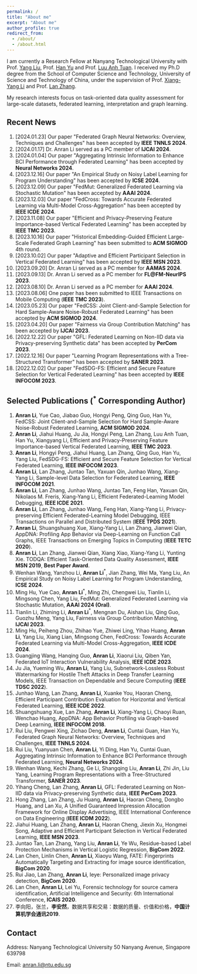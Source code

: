 ```yaml
---
permalink: /
title: "About me"
excerpt: "About me"
author_profile: true
redirect_from: 
  - /about/
  - /about.html
---
```

I am currently a Research Fellow at Nanyang Technological University with Prof. [Yang Liu](https://personal.ntu.edu.sg/yangliu/), Prof. [Han Yu](https://personal.ntu.edu.sg/han.yu/) and Prof. [Luu Anh Tuan](https://tuanluu.github.io/). I received my Ph.D degree from the School of Computer Science and Technology, University of Science and Technology of China, under the supervision of Prof. [Xiang-Yang Li](http://staff.ustc.edu.cn/~xiangyangli/index.html) and Prof. [Lan Zhang](http://cs.ustc.edu.cn/2020/0706/c23235a460088/page.htm). 

My research interests focus on task-oriented data quality assessment for large-scale datasets, federated learning, interpretation and graph learning. 


Recent News
------
1. [2024.01.23] Our paper "Federated Graph Neural Networks: Overview, Techniques and Challenges" has been accepted by **IEEE TNNLS 2024**.
2. [2024.01.17] Dr. Anran Li served as a PC member of **IJCAI 2024**.
3. [2024.01.04] Our paper "Aggregating Intrinsic Information to Enhance BCI Performance through Federated Learning" has been accepted by **Neural Networks 2024**. 
4. [2023.12.16] Our paper "An Empirical Study on Noisy Label Learning for Program Understanding" has been accepted by **ICSE 2024**.
5. [2023.12.09] Our paper "FedMut: Generalized Federated Learning via Stochastic Mutation" has been accepted by **AAAI 2024**. 
6. [2023.12.03] Our paper "FedCross: Towards Accurate Federated Learning via Multi-Model Cross-Aggregation" has been accepted by **IEEE ICDE 2024**.
7. [2023.11.08] Our paper "Efficient and Privacy-Preserving Feature Importance-based Vertical Federated Learning" has been accepted by **IEEE TMC 2023**. 
8. [2023.10.16] Our paper "Historical Embedding-Guided Efficient Large-Scale Federated Graph Learning" has been submitted to **ACM SIGMOD** 4th round.
9. [2023.10.02] Our paper "Adaptive and Efficient Participant Selection in Vertical Federated Learning" has been accepted by **IEEE MSN 2023**.
10. [2023.09.20] Dr. Anran Li served as a PC member for **AAMAS 2024**.
11. [2023.09.13] Dr. Anran Li served as a PC member for **FL@FM-NeurIPS 2023**. 
12. [2023.08.10] Dr. Anran Li served as a PC member for **AAAI 2024**.
13. [2023.08.06] One paper has been submitted to IEEE Transactions on Mobile Computing (**IEEE TMC 2023**).
14. [2023.05.23] Our paper "FedCSS: Joint Client-and-Sample Selection for Hard Sample-Aware Noise-Robust Federated Learning" has been accepted by **ACM SIGMOD 2024**. 
15. [2023.04.20] Our paper "Fairness via Group Contribution Matching" has been accepted by **IJCAI 2023**.
16. [2022.12.22] Our paper "GFL: Federated Learning on Non-IID data via Privacy-preserving Synthetic data" has been accepted by **PerCom 2023**.
17. [2022.12.16] Our paper "Learning Program Representations with a Tree-Structured Transformer" has been accepted by **SANER 2023**.
18. [2022.12.02] Our paper "FedSDG-FS: Efficient and Secure Feature Selection for Vertical Federated Learning" has been accepted by **IEEE INFOCOM 2023**. 

Selected Publications ($^*$ Corresponding Author)
------
1. **Anran Li**, Yue Cao, Jiabao Guo, Hongyi Peng, Qing Guo, Han Yu, FedCSS: Joint Client-and-Sample Selection for Hard Sample-Aware Noise-Robust Federated Learning, **ACM SIGMOD 2024**.
2. **Anran Li**, Jiahui Huang, Ju Jia, Hongyi Peng, Lan Zhang, Luu Anh Tuan, Han Yu, Xiangyang Li, Efficient and Privacy-Preserving Feature Importance-based Vertical Federated Learning, **IEEE TMC 2023**.
3. **Anran Li**, Hongyi Peng, Jiahui Huang, Lan Zhang, Qing Guo, Han Yu, Yang Liu, FedSDG-FS: Efficient and Secure Feature Selection for Vertical Federated Learning, **IEEE INFOCOM 2023**.
4. **Anran Li**, Lan Zhang, Juntao Tan, Yaxuan Qin, Junhao Wang, Xiang-Yang Li, Sample-level Data Selection for Federated Learning, **IEEE INFOCOM 2021**.
5. **Anran Li**, Lan Zhang, Junhao Wang, Juntao Tan, Feng Han, Yaxuan Qin, Nikolaos M. Freris, Xiang-Yang Li, Efficient Federated-Learning Model Debugging, **IEEE ICDE 2021**.
6. **Anran Li**, Lan Zhang, Junhao Wang, Feng Han, Xiang-Yang Li, Privacy-preserving Efficient Federated-Learning Model Debugging, IEEE Transactions on Parallel and Distributed System (**IEEE TPDS 2021**).
7. **Anran Li**, Shuangshuang Xue, Xiang-Yang Li, Lan Zhang, Jianwei Qian, AppDNA: Profiling App Behavior via Deep-Learning on Function Call Graphs, IEEE Transactions on Emerging Topics in Computing (**IEEE TETC 2020**).
8. **Anran Li**, Lan Zhang, Jianwei Qian, Xiang Xiao, Xiang-Yang Li, Yunting Xie. TODQA: Efficient Task-Oriented Data Quality Assessment, **IEEE MSN 2019**, **Best Paper Award**.
9. Wenhan Wang, Yanzhou Li, **Anran Li**$^*$, Jian Zhang, Wei Ma, Yang Liu, An Empirical Study on Noisy Label Learning for Program
Understanding, **ICSE 2024**. 
10. Ming Hu, Yue Cao, **Anran Li**$^*$, Ming Zhi, Chengwei Liu, Tianlin Li, Mingsong Chen, Yang Liu, FedMut: Generalized Federated Learning via Stochastic Mutation, **AAAI 2024 (Oral)**. 
11. Tianlin Li, Zhiming Li, **Anran Li**$^*$, Mengnan Du, Aishan Liu, Qing Guo, Guozhu Meng, Yang Liu, Fairness via Group Contribution Matching,  **IJCAI 2023**.
12. Ming Hu, Peiheng Zhou, Zhihao Yue, Zhiwei Ling, Yihao Huang, **Anran Li**, Yang Liu, Xiang Lian, Mingsong Chen, FedCross: Towards Accurate Federated Learning via Multi-Model Cross-Aggregation, **IEEE ICDE 2024**. 
13. Guangjing Wang, Hanqing Guo, **Anran Li**, Xiaorui Liu, Qiben Yan, Federated IoT Interaction Vulnerability Analysis, **IEEE ICDE 2023**.
14. Ju Jia, Yueming Wu, **Anran Li**, Yang Liu, Subnetwork-Lossless Robust Watermarking for Hostile Theft Attacks in Deep Transfer Learning Models, IEEE Transaction on Dependable and Secure Computing (**IEEE TDSC 2022**).
15. Junhao Wang, Lan Zhang, **Anran Li**, Xuanke You, Haoran Cheng, Efficient Participant Contribution Evaluation for Horizontal and Vertical Federated Learning, **IEEE ICDE 2022**.
16. Shuangshuang Xue, Lan Zhang, **Anran Li**, Xiang-Yang Li, Chaoyi Ruan, Wenchao Huang, AppDNA: App Behavior Profiling via Graph-based Deep Learning, **IEEE INFOCOM 2018**.
17. Rui Liu, Pengwei Xing, Zichao Deng, **Anran Li**, Cuntai Guan, Han Yu, Federated Graph Neural Networks: Overview, Techniques and Challenges, **IEEE TNNLS 2024**.
18. Rui Liu, Yuanyuan Chen, **Anran Li**, Yi Ding, Han Yu, Cuntai Guan, Aggregating Intrinsic Information to Enhance BCI Performance through Federated Learning, **Neural Networks 2024**. 
19. Wenhan Wang, Kechi Zhang, Ge Li, Shangqing Liu, **Anran Li**, Zhi Jin, Liu Yang, Learning Program Representations with a Tree-Structured Transformer, **SANER 2023**.
20. Yihang Cheng, Lan Zhang, **Anran Li**, GFL: Federated Learning on Non-IID data via Privacy-preserving Synthetic data, **IEEE PerCom 2023**.
21. Hong Zhang, Lan Zhang, Ju Huang, **Anran Li**, Haoran Cheng, Dongbo Huang, and Lan Xu, A Unified Guaranteed Impression Allocation Framework for Online Display Advertising, IEEE International Conference on Data Engineering (**IEEE ICDM 2022**).
22. Jiahui Huang, Lan Zhang, **Anran Li**, Haoran Cheng, Jiexin Xu, Hongmei Song, Adaptive and Efficient Participant Selection in Vertical Federated Learning, **IEEE MSN 2023**.
23. Juntao Tan, Lan Zhang, Yang Liu, **Anran Li**, Ye Wu, Residue-based Label Protection Mechanisms in Vertical Logistic Regression,  **BigCom 2022**.
24. Lan Chen, Linlin Chen, **Anran Li**, Xiaoyu Wang, FATE: Fingerprints Automatically Targeting and Extracting for image source identification, **BigCom 2020**.
25. Rui Jiao, Lan Zhang, **Anran Li**, Ieye: Personalized image privacy detection, **BigCom 2020**.
26. Lan Chen, **Anran Li**, Lei Yu, Forensic technology for source camera identification, Artificial Intelligence and Security: 6th International Conference, **ICAIS 2020**.
27. 李向阳，张兰，**李安然**，数据共享和交易：数据的质量、价值和价格，**中国计算机学会通讯2019**. 

## Contact

Address: Nanyang Technological University 50 Nanyang Avenue, Singapore 639798

Email: anran.li@ntu.edu.sg 




